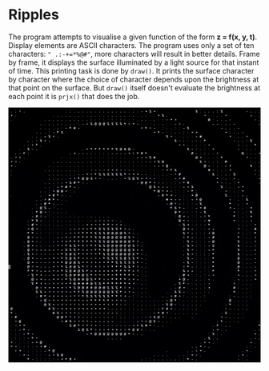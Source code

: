 # Ripples

The program attempts to visualise a given function of the form **z = f(x, y, t)**.
Display elements are ASCII characters.
The program uses only a set of ten characters: ```" .:-+=*%@#"```, more characters will result in better details.
Frame by frame, it displays the surface illuminated by a light source for that instant of time.
This printing task is done by ```draw()```. It prints the surface character by character where the choice of character
depends upon the brightness at that point on the surface. But ```draw()``` itself doesn't evaluate the brightness at
each point it is ```prjx()``` that does the job.

![](images/Ripples.gif)
